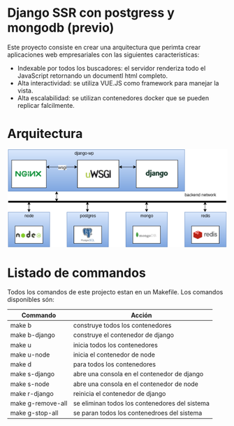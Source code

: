 
# Django SSR con postgress y mongodb (previo)

Este proyecto consiste en crear una arquitectura que perimta crear aplicaciones web empresariales con las siguientes
caracteristicas:

- Indexable por todos los buscadores: el servidor renderiza todo el JavaScript retornando un documentl html completo.
- Alta interactividad: se utiliza VUE.JS como framework para manejar la vista.
- Alta escalabilidad: se utilizan contenedores docker que se pueden replicar falcilmente.

# Arquitectura
![Arquitectura](img/docker-arq.png)

# Listado de commandos
Todos los comandos de este projecto estan en un Makefile. Los comandos
disponibles són:

| Commando      	 | Acción                                    		|
|--------------------|--------------------------------------------------|
| make b        	 | construye todos los contenedores 		 		|
| make b-django 	 | construye el contenedor de django  		 		|
| make u        	 | inicia todos los contenedores             		|
| make u-node        |   inicia el contenedor de node            		|
| make d             |   para todos los contenedores             		|
| make s-django      |   abre una consola en el contenedor de django  	|
| make s-node        |   abre una consola en el contenedor de node      |
| make r-django      |   reinicia el contenedor de django               |
| make g-remove-all  |   se eliminan todos los contenedores del sistema |
| make g-stop-all    |   se paran todos los contenedroes del sistema    |

